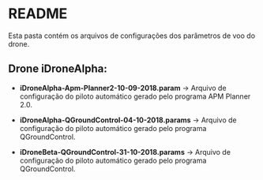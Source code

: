 # README

Esta pasta contém os arquivos de configurações dos parâmetros de voo do drone.

## Drone iDroneAlpha:

* **iDroneAlpha-Apm-Planner2-10-09-2018.param** -> Arquivo de configuração do piloto automático gerado pelo programa APM Planner 2.0.

* **iDroneAlpha-QGroundControl-04-10-2018.params** -> Arquivo de configuração do piloto automático gerado pelo programa QGroundControl.

* **iDroneBeta-QGroundControl-31-10-2018.params** -> Arquivo de configuração do piloto automático gerado pelo programa QGroundControl.
